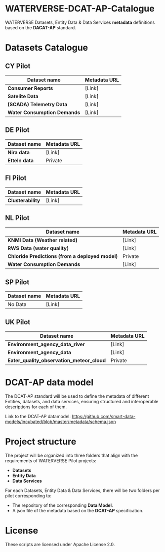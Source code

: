 # WATERVERSE-DCAT-AP-Catalogue

WATERVERSE Datasets, Entity Data &amp; Data Services **metadata** definitions based on the **DACAT-AP** standard. 

# Datasets Catalogue 

## CY Pilot

| Dataset name  |  Metadata URL | 
|-----------|----------------|
| **Consumer Reports**    | [Link]         | 
| **Satelite Data**   | [Link]         | 
| **(SCADA) Telemetry Data**  | [Link]     | 
| **Water Consumption Demands**  | [Link]     | 

## DE Pilot

| Dataset name    | Metadata URL | 
|-----------|----------------|
| **Nira data**    |  [Link]     | 
| **Etteln data**    |  Private    | 


## FI Pilot

| Dataset name    | Metadata URL | 
|-----------|----------------|
| **Clusterability**    |  [Link]         | 


## NL Pilot

| Dataset name    | Metadata URL | 
|-----------|---------------|
| **KNMI Data (Weather related)**    | [Link]         | 
| **RWS Data (water quality)**   | [Link]         | 
| **Chloride Predictions (from a deployed model)** | Private     | 
| **Water Consumption Demands** |  [Link]     |

## SP Pilot

| Dataset name    | Metadata URL | 
|-----------|----------------|
| No Data    |  [Link]         | 

## UK Pilot

| Dataset name    | Metadata URL | 
|-----------|---------------|
| **Environment_agency_data_river**    | [Link]         | 
| **Environment_agency_data**   | [Link]         | 
| **Eater_quality_observation_meteor_cloud** | Private     | 


# DCAT-AP data model

The DCAT-AP standard will be used to define the metadata of different Entities, datasets, and data services, ensuring structured and interoperable descriptions for each of them. 

Link to the DCAT-AP datamodel: 
https://github.com/smart-data-models/incubated/blob/master/metadata/schema.json

# Project structure 

The project will be organized into three folders that align with the requirements of WATERVERSE Pilot projects:

-  **Datasets**
-  **Entity Data**  
-  **Data Services** 

For each Datasets, Entity Data &amp; Data Services, there will be two folders per pilot corresponding to:
-  The repository of the corresponding **Data Model**. 
-  A json file of the metadata based on the **DCAT-AP** specification.  

# License

These scripts are licensed under Apache License 2.0.

